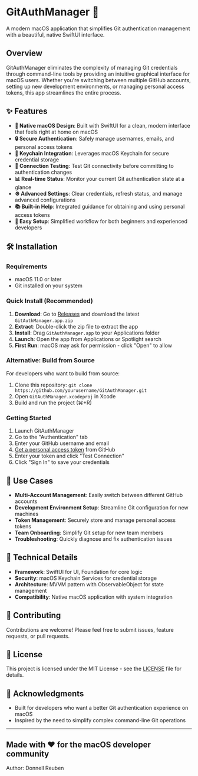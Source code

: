 # GitAuthManager 🔐

A modern macOS application that simplifies Git authentication management with a beautiful, native SwiftUI interface.

## Overview

GitAuthManager eliminates the complexity of managing Git credentials through command-line tools by providing an intuitive graphical interface for macOS users. Whether you're switching between multiple GitHub accounts, setting up new development environments, or managing personal access tokens, this app streamlines the entire process.

## ✨ Features

- **🎨 Native macOS Design**: Built with SwiftUI for a clean, modern interface that feels right at home on macOS
- **🔒 Secure Authentication**: Safely manage usernames, emails, and personal access tokens
- **🔑 Keychain Integration**: Leverages macOS Keychain for secure credential storage
- **🧪 Connection Testing**: Test Git connectivity before committing to authentication changes
- **📊 Real-time Status**: Monitor your current Git authentication state at a glance
- **⚙️ Advanced Settings**: Clear credentials, refresh status, and manage advanced configurations
- **📚 Built-in Help**: Integrated guidance for obtaining and using personal access tokens
- **🚀 Easy Setup**: Simplified workflow for both beginners and experienced developers

## 🛠️ Installation

### Requirements
- macOS 11.0 or later
- Git installed on your system

### Quick Install (Recommended)
1. **Download**: Go to [Releases](../../releases) and download the latest `GitAuthManager.app.zip`
2. **Extract**: Double-click the zip file to extract the app
3. **Install**: Drag `GitAuthManager.app` to your Applications folder
4. **Launch**: Open the app from Applications or Spotlight search
5. **First Run**: macOS may ask for permission - click "Open" to allow

### Alternative: Build from Source
For developers who want to build from source:
1. Clone this repository: `git clone https://github.com/yourusername/GitAuthManager.git`
2. Open `GitAuthManager.xcodeproj` in Xcode
3. Build and run the project (⌘+R)

### Getting Started
1. Launch GitAuthManager
2. Go to the "Authentication" tab
3. Enter your GitHub username and email
4. [Get a personal access token](https://github.com/settings/tokens) from GitHub
5. Enter your token and click "Test Connection"
6. Click "Sign In" to save your credentials

## 🎯 Use Cases

- **Multi-Account Management**: Easily switch between different GitHub accounts
- **Development Environment Setup**: Streamline Git configuration for new machines
- **Token Management**: Securely store and manage personal access tokens
- **Team Onboarding**: Simplify Git setup for new team members
- **Troubleshooting**: Quickly diagnose and fix authentication issues

## 🔧 Technical Details

- **Framework**: SwiftUI for UI, Foundation for core logic
- **Security**: macOS Keychain Services for credential storage
- **Architecture**: MVVM pattern with ObservableObject for state management
- **Compatibility**: Native macOS application with system integration

## 🤝 Contributing

Contributions are welcome! Please feel free to submit issues, feature requests, or pull requests.

## 📄 License

This project is licensed under the MIT License - see the [LICENSE](LICENSE) file for details.

## 🙏 Acknowledgments

- Built for developers who want a better Git authentication experience on macOS
- Inspired by the need to simplify complex command-line Git operations

---

**Made with ❤️ for the macOS developer community**
--- 

Author: Donnell Reuben

